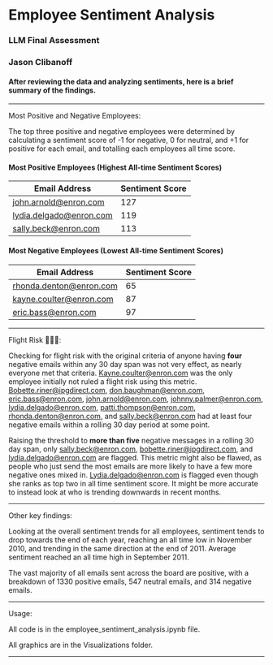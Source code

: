 # Employee Sentiment Analysis
### LLM Final Assessment
### Jason Clibanoff
#### After reviewing the data and analyzing sentiments, here is a brief summary of the findings.

-----------------------------
Most Positive and Negative Employees:

The top three positive and negative employees were determined by calculating a sentiment score of -1 for negative, 0 for neutral, and +1 for positive for each email, and totalling each employees all time score.
#### Most Positive Employees (Highest All-time Sentiment Scores)
| Email Address      | Sentiment Score      |
|-------|-------|
|john.arnold@enron.com	| 127      |
|lydia.delgado@enron.com       |  119     |
| sally.beck@enron.com      |   113    |

#### Most Negative Employees (Lowest All-time Sentiment Scores)
| Email Address      | Sentiment Score      |
|-------|-------|
| rhonda.denton@enron.com	      |  65     |
|kayne.coulter@enron.com       |   87    |
| eric.bass@enron.com      |  97     |

-------------------------------

Flight Risk :rotating_light::rotating_light::rotating_light:: 

Checking for flight risk with the original criteria of anyone having **four** negative emails within any 30 day span was not very effect, as nearly everyone met that criteria. 
Kayne.coulter@enron.com was the only employee initially not ruled a flight risk using this metric. Bobette.riner@ipgdirect.com, don.baughman@enron.com, eric.bass@enron.com, john.arnold@enron.com, johnny.palmer@enron.com, lydia.delgado@enron.com, patti.thompson@enron.com, rhonda.denton@enron.com, and sally.beck@enron.com had at least four negative emails within a rolling 30 day period at some point.

Raising the threshold to **more than five** negative messages in a rolling 30 day span, only sally.beck@enron.com, bobette.riner@ipgdirect.com, and lydia.delgado@enron.com are flagged. This metric might also be flawed, as people who just send the most emails are more likely to have a few more negative ones mixed in. Lydia.delgado@enron.com is flagged even though she ranks as top two in all time sentiment score. It might be more accurate to instead look at who is trending downwards in recent months.

-------------
Other key findings:

Looking at the overall sentiment trends for all employees, sentiment tends to drop towards the end of each year, reaching an all time low in November 2010, and trending in the same direction at the end of 2011. Average sentiment reached an all time high in September 2011.

The vast majority of all emails sent across the board are positive, with a breakdown of 1330 positive emails, 547 neutral emails, and 314 negative emails.

-----------------

Usage:

All code is in the employee_sentiment_analysis.ipynb file.

All graphics are in the Visualizations folder.

------------------------------


 

